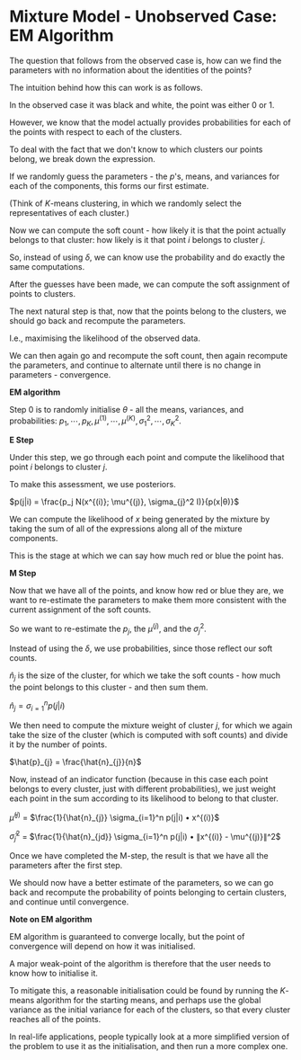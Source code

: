 # Mixture Model - Unobserved Case: EM Algorithm

The question that follows from the observed case is, how can we find the parameters with no information about the identities of the points?

The intuition behind how this can work is as follows.

In the observed case it was black and white, the point was either $0$ or $1$.

However, we know that the model actually provides probabilities for each of the points with respect to each of the clusters.

To deal with the fact that we don't know to which clusters our points belong, we break down the expression.

If we randomly guess the parameters - the $p$'s, means, and variances for each of the components, this forms our first estimate.

(Think of $K$-means clustering, in which we randomly select the representatives of each cluster.)

Now we can compute the soft count - how likely it is that the point actually belongs to that cluster: how likely is it that point $i$ belongs to cluster $j$.

So, instead of using $\delta$, we can know use the probability and do exactly the same computations.

After the guesses have been made, we can compute the soft assignment of points to clusters.

The next natural step is that, now that the points belong to the clusters, we should go back and recompute the parameters.

I.e., maximising the likelihood of the observed data.

We can then again go and recompute the soft count, then again recompute the parameters, and continue to alternate until there is no change in parameters - convergence.

**EM algorithm**

Step $0$ is to randomly initialise $θ$ - all the means, variances, and probabilities: $p_1,⋯,p_K, \mu^{(1)},⋯,\mu^{(K)}, \sigma_{1}^2,⋯,\sigma_{K}^2$.

**E Step**

Under this step, we go through each point and compute the likelihood that point $i$ belongs to cluster $j$.

To make this assessment, we use posteriors.

$p(j|i) = \frac{p_j N(x^{(i)}; \mu^{(j)}, \sigma_{j}^2 I)}{p(x|θ)}$

We can compute the likelihood of $x$ being generated by the mixture by taking the sum of all of the expressions along all of the mixture components.

This is the stage at which we can say how much red or blue the point has.

**M Step**

Now that we have all of the points, and know how red or blue they are, we want to re-estimate the parameters to make them more consistent with the current assignment of the soft counts.

So we want to re-estimate the $p_j$, the $\mu^{(j)}$, and the $\sigma_{j}^2$.

Instead of using the $\delta$, we use probabilities, since those reflect our soft counts.

$\hat{n}_{j}$ is the size of the cluster, for which we take the soft counts - how much the point belongs to this cluster - and then sum them.

$\hat{n}_{j} = \sigma_{i=1}^{n} p(j|i)$

We then need to compute the mixture weight of cluster $j$, for which we again take the size of the cluster (which is computed with soft counts) and divide it by the number of points.

$\hat{p}_{j} = \frac{\hat{n}_{j}}{n}$

Now, instead of an indicator function (because in this case each point belongs to every cluster, just with different probabilities), we just weight each point in the sum according to its likelihood to belong to that cluster.

$\hat{\mu}^{(j)}$ $=$ $\frac{1}{\hat{n}_{j}} \sigma_{i=1}^n p(j|i) • x^{(i)}$

$\hat{\sigma}_{j}^{2}$ $=$ $\frac{1}{\hat{n}_{jd}} \sigma_{i=1}^n p(j|i) • ∥x^{(i)} - \mu^{(j)}∥^2$

Once we have completed the M-step, the result is that we have all the parameters after the first step.

We should now have a better estimate of the parameters, so we can go back and recompute the probability of points belonging to certain clusters, and continue until convergence.

**Note on EM algorithm**

EM algorithm is guaranteed to converge locally, but the point of convergence will depend on how it was initialised.

A major weak-point of the algorithm is therefore that the user needs to know how to initialise it.

To mitigate this, a reasonable initialisation could be found by running the $K$-means algorithm for the starting means, and perhaps use the global variance as the initial variance for each of the clusters, so that every cluster reaches all of the points.

In real-life applications, people typically look at a more simplified version of the problem to use it as the initialisation, and then run a more complex one.
